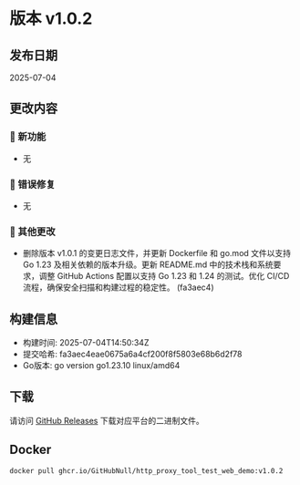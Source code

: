 # 版本 v1.0.2

## 发布日期
2025-07-04

## 更改内容

### 🚀 新功能
- 无

### 🐛 错误修复
- 无

### 📝 其他更改
- 删除版本 v1.0.1 的变更日志文件，并更新 Dockerfile 和 go.mod 文件以支持 Go 1.23 及相关依赖的版本升级。更新 README.md 中的技术栈和系统要求，调整 GitHub Actions 配置以支持 Go 1.23 和 1.24 的测试。优化 CI/CD 流程，确保安全扫描和构建过程的稳定性。 (fa3aec4)

## 构建信息
- 构建时间: 2025-07-04T14:50:34Z
- 提交哈希: fa3aec4eae0675a6a4cf200f8f5803e68b6d2f78
- Go版本: go version go1.23.10 linux/amd64

## 下载
请访问 [GitHub Releases](https://github.com/GitHubNull/http_proxy_tool_test_web_demo/releases/tag/v1.0.2) 下载对应平台的二进制文件。

## Docker
```bash
docker pull ghcr.io/GitHubNull/http_proxy_tool_test_web_demo:v1.0.2
```
